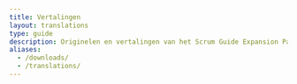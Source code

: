 ```yaml
---
title: Vertalingen
layout: translations
type: guide
description: Originelen en vertalingen van het Scrum Guide Expansion Pack
aliases:
  - /downloads/
  - /translations/
---
```

